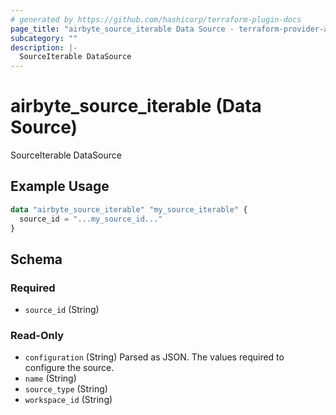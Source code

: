 ```yaml
---
# generated by https://github.com/hashicorp/terraform-plugin-docs
page_title: "airbyte_source_iterable Data Source - terraform-provider-airbyte"
subcategory: ""
description: |-
  SourceIterable DataSource
---
```


# airbyte_source_iterable (Data Source)

SourceIterable DataSource

## Example Usage

```terraform
data "airbyte_source_iterable" "my_source_iterable" {
  source_id = "...my_source_id..."
}
```

<!-- schema generated by tfplugindocs -->
## Schema

### Required

- `source_id` (String)

### Read-Only

- `configuration` (String) Parsed as JSON.
The values required to configure the source.
- `name` (String)
- `source_type` (String)
- `workspace_id` (String)


